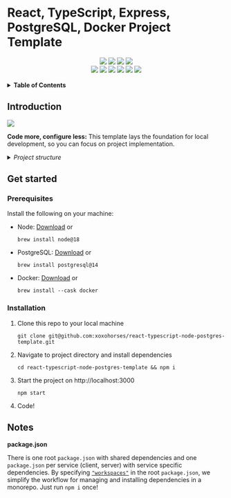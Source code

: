 <a name="readme-top"></a>

# React, TypeScript, Express, PostgreSQL, Docker Project Template

<div align="center">
    <img src="https://img.shields.io/badge/React-20232A?style=for-the-badge&logo=react&logoColor=61DAFB"/>
    <img src="https://img.shields.io/badge/Express%20js-000000?style=for-the-badge&logo=express&logoColor=white"/>
    <img src="https://img.shields.io/badge/PostgreSQL-316192?style=for-the-badge&logo=postgresql&logoColor=white"/>
    <img src="https://img.shields.io/badge/Docker-2CA5E0?style=for-the-badge&logo=docker&logoColor=white"/>
    <br/>
    <img src="https://img.shields.io/badge/TypeScript-007ACC?style=for-the-badge&logo=typescript&logoColor=white"/>
    <img src="https://img.shields.io/badge/ts--node-3178C6?style=for-the-badge&logo=ts-node&logoColor=white"/>
    <img src="https://img.shields.io/badge/Webpack-8DD6F9?style=for-the-badge&logo=Webpack&logoColor=white"/>
    <img src="https://img.shields.io/badge/Babel-F9DC3E?style=for-the-badge&logo=babel&logoColor=white"/>
    <img src="https://img.shields.io/badge/eslint-3A33D1?style=for-the-badge&logo=eslint&logoColor=white"/>
    <img src="https://img.shields.io/badge/prettier-1A2C34?style=for-the-badge&logo=prettier&logoColor=F7BA3E"/>
</div>
<br/>
<details>
  <summary><b>Table of Contents</b></summary>
  <ol>
    <li>
      <a href="#introduction">Introduction</a>
    </li>
    <li>
      <a href="#get-started">Getting Started</a>
      <ul>
        <li><a href="#prerequisites">Prerequisites</a></li>
        <li><a href="#installation">Installation</a></li>
      </ul>
    </li>
    <li>
      <a href="#notes">Notes</a>
    </li>
  </ol>
</details>

## Introduction
<img src="https://github.com/xoxohorses/react-typescript-express-postgres-template/assets/69382434/8a58103f-a2a9-4e07-bede-cf0e65c78d16"/>

**Code more, configure less:** This template lays the foundation for local development, so you can focus on project implementation.

<details>
  <summary><i>Project structure</i></summary>

```
/node_modules
/packages
|  /client
|  |  /public
|  |  |  index.html
|  |  /src
|  |  |  App.tsx
|  |  |  index.tsx
|  |  |  styles.css
|  |  Dockerfile
|  |  package.json
|  |  .babelrc
|  |  webpack.config.js
|  /server
|  |  /db
|  |  |  index.js
|  |  |  init.sql
|  |  /routes
|  |  |  user.ts
|  |  index.ts
|  |  Dockerfile
|  |  package.json
|  /shared
|  |  utils.ts
|  |  package.json
.eslintrc.js
.gitignore
.prettierrc.js
docker-compose.yml
package-lock.json
package.json
tsconfig.json
```

</details>

## Get started

### Prerequisites

Install the following on your machine:

- Node: [Download](https://nodejs.org/en/download) or
  ```
  brew install node@18
  ```
- PostgreSQL: [Download](https://www.postgresql.org/download/) or
  ```
  brew install postgresql@14
  ```
- Docker: [Download](https://docs.docker.com/engine/install/) or
  ```
  brew install --cask docker
  ```

### Installation

1. Clone this repo to your local machine

   ```
   git clone git@github.com:xoxohorses/react-typescript-node-postgres-template.git
   ```

2. Navigate to project directory and install dependencies

   ```
   cd react-typescript-node-postgres-template && npm i
   ```

3. Start the project on http://localhost:3000

   ```
   npm start
   ```

4. Code!

## Notes

**package.json**

There is one root `package.json` with shared dependencies and one `package.json` per service (client, server) with service specific dependencies. By specifying [`"workspaces"`](https://docs.npmjs.com/cli/v8/using-npm/workspaces) in the root `package.json`, we simplify the workflow for managing and installing dependencies in a monorepo. Just run `npm i` once!

